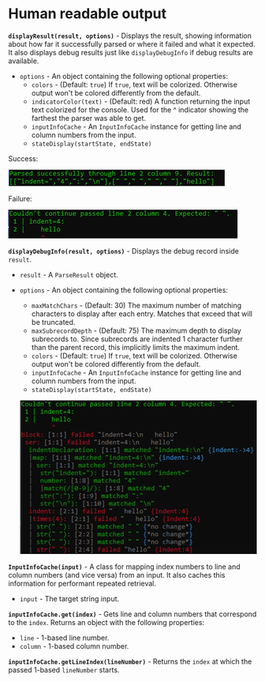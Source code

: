 # Human readable output

**`displayResult(result, options)`** - Displays the result, showing information about how far it successfully parsed or where it failed and what it expected. It also displays debug results just like `displayDebugInfo` if debug results are available.

* `options` - An object containing the following optional properties:
  * `colors` - (Default: `true`) If `true`, text will be colorized. Otherwise output won't be colored differently from the default.
  * `indicatorColor(text)` - (Default: red) A function returning the input text colorized for the console. Used for the ^ indicator showing the farthest the parser was able to get.
  * `inputInfoCache` - An `InputInfoCache` instance for getting line and column numbers from the input.
  * `stateDisplay(startState, endState)`

Success:

![SuccessDisplay](SuccessDisplay.png)

Failure:

![FailDisplay](FailDisplay.png)

**`displayDebugInfo(result, options)`** - Displays the debug record inside `result`.

* `result` - A `ParseResult` object.
* `options` - An object containing the following optional properties:
  * `maxMatchChars` - (Default: 30) The maximum number of matching characters to display after each entry. Matches that exceed that will be truncated.
  * `maxSubrecordDepth` - (Default: 75) The maximum depth to display subrecords to. Since subrecords are indented 1 character further than the parent record, this implicitly limits the maximum indent.
  * `colors` - (Default: `true`) If `true`, text will be colorized. Otherwise output won't be colored differently from the default.
  * `inputInfoCache` - An `InputInfoCache` instance for getting line and column numbers from the input.
  * `stateDisplay(startState, endState)`
  
  ![FailDebug](../fail-debug.png)

**`InputInfoCache(input)`** - A class for mapping index numbers to line and column numbers (and vice versa) from an input. It also caches this information for performant repeated retrieval.

* `input` - The target string input.

**`inputInfoCache.get(index)`** - Gets line and column numbers that correspond to the `index`. Returns an object with the following properties:

* `line` - 1-based line number.
* `column` - 1-based column number.

**`inputInfoCache.getLineIndex(lineNumber)`** - Returns the `index` at which the passed 1-based `lineNumber` starts.

